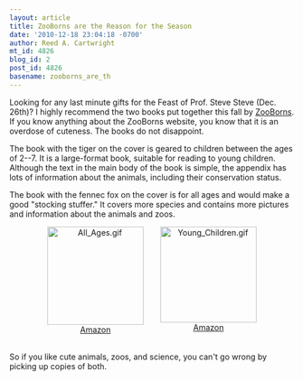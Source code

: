 ```yaml
---
layout: article
title: ZooBorns are the Reason for the Season
date: '2010-12-18 23:04:18 -0700'
author: Reed A. Cartwright
mt_id: 4826
blog_id: 2
post_id: 4826
basename: zooborns_are_th
---
```

Looking for any last minute gifts for the Feast of Prof. Steve Steve (Dec. 26th)?  I highly recommend the two books put together this fall by [ZooBorns](http://www.zooborns.com/).  If you know anything about the ZooBorns website, you know that it is an overdose of cuteness.  The books do not disappoint.

The book with the tiger on the cover is geared to children between the ages of 2--7.  It is a large-format book, suitable for reading to young children.  Although the text in the main body of the book is simple, the appendix has lots of information about the animals, including their conservation status.

The book with the fennec fox on the cover is for all ages and would make a good "stocking stuffer."  It covers more species and contains more pictures and information about the animals and zoos.


<div style="margin-left: auto; margin-right: auto; width: 400px;">
<div style="text-align: center; float: left; width:200px;">
<img alt="All_Ages.gif" src="{{ site.baseurl }}/uploads/2010/All_Ages.gif" width="170" height="174" class="mt-image-none" style="" /><br/><a href="http://www.amazon.com/gp/product/1439195315">Amazon</a>
</div>

<div style="text-align: center; float: left; width:200px;">
<img alt="Young_Children.gif" src="{{ site.baseurl }}/uploads/2010/Young_Children.gif" width="170" height="170" class="mt-image-none" style="" /><br/><a href="http://www.amazon.com/gp/product/1442412720">Amazon</a>
</div>
</div>
<div style="clear: both;">&nbsp;</div>


So if you like cute animals, zoos, and science, you can't go wrong by picking up copies of both.

